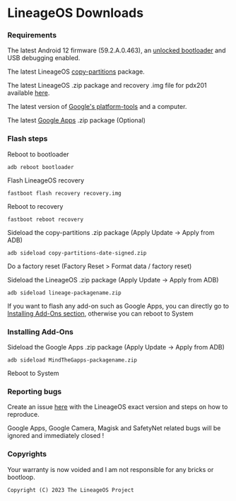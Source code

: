 # LineageOS Downloads

### Requirements
The latest Android 12 firmware (59.2.A.0.463), an [unlocked bootloader](https://developer.sony.com/open-source/aosp-on-xperia-open-devices/get-started/unlock-bootloader) and USB debugging enabled.

The latest LineageOS [copy-partitions](https://mirrorbits.lineageos.org/tools/copy-partitions-20220613-signed.zip) package.

The latest LineageOS .zip package and recovery .img file for pdx201 available [here](https://github.com/lineageos-on-pdx201/releases/releases).

The latest version of [Google's platform-tools](https://developer.android.com/tools/releases/platform-tools?hl=en#downloads) and a computer.

The latest [Google Apps](https://androidfilehost.com/?fid=4279422670115734716) .zip package (Optional)

### Flash steps
Reboot to bootloader
```
adb reboot bootloader
```

Flash LineageOS recovery
```
fastboot flash recovery recovery.img
```

Reboot to recovery
```
fastboot reboot recovery
```

Sideload the copy-partitions .zip package (Apply Update -> Apply from ADB)
```
adb sideload copy-partitions-date-signed.zip
```

Do a factory reset (Factory Reset > Format data / factory reset)

Sideload the LineageOS .zip package (Apply Update -> Apply from ADB)
```
adb sideload lineage-packagename.zip
```

If you want to flash any add-on such as Google Apps, you can directly go to [Installing Add-Ons section](https://github.com/LineageOS-on-pdx201/releases/blob/main/README.md#installing-add-ons), otherwise you can reboot to System

### Installing Add-Ons
Sideload the Google Apps .zip package (Apply Update -> Apply from ADB)
```
adb sideload MindTheGapps-packagename.zip
```

Reboot to System

### Reporting bugs
Create an issue [here](https://github.com/lineageos-on-pdx201/releases/issues) with the LineageOS exact version and steps on how to reproduce.

Google Apps, Google Camera, Magisk and SafetyNet related bugs will be ignored and immediately closed !

### Copyrights
Your warranty is now voided and I am not responsible for any bricks or bootloop.

```
Copyright (C) 2023 The LineageOS Project
```
